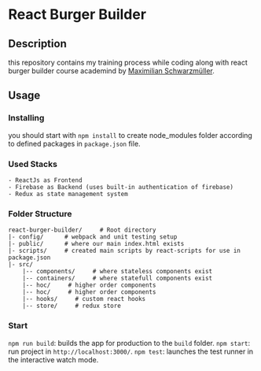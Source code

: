# React Burger Builder

## Description
this repository contains my training process while coding along with react burger builder course academind by [Maximilian Schwarzmüller](https://www.linkedin.com/in/maximilian-schwarzmueller/).

## Usage

### Installing
you should start with `npm install` to create node_modules folder according to defined packages in `package.json` file.

### Used Stacks
    - ReactJs as Frontend
    - Firebase as Backend (uses built-in authentication of firebase)
    - Redux as state management system

### Folder Structure

```
react-burger-builder/     # Root directory
|- config/      # webpack and unit testing setup
|- public/      # where our main index.html exists
|- scripts/     # created main scripts by react-scripts for use in package.json 
|- src/
    |-- components/     # where stateless components exist
    |-- containers/     # where statefull components exist 
    |-- hoc/     # higher order components 
    |-- hoc/     # higher order components 
    |-- hooks/     # custom react hooks  
    |-- store/     # redux store  

```

### Start

`npm run build`: builds the app for production to the `build` folder.
`npm start`: run project in `http://localhost:3000/`.
`npm test`: launches the test runner in the interactive watch mode.
